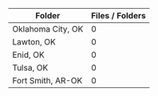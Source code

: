 | Folder            |   Files / Folders |
|-------------------|-------------------|
| Oklahoma City, OK |                 0 |
| Lawton, OK        |                 0 |
| Enid, OK          |                 0 |
| Tulsa, OK         |                 0 |
| Fort Smith, AR-OK |                 0 |